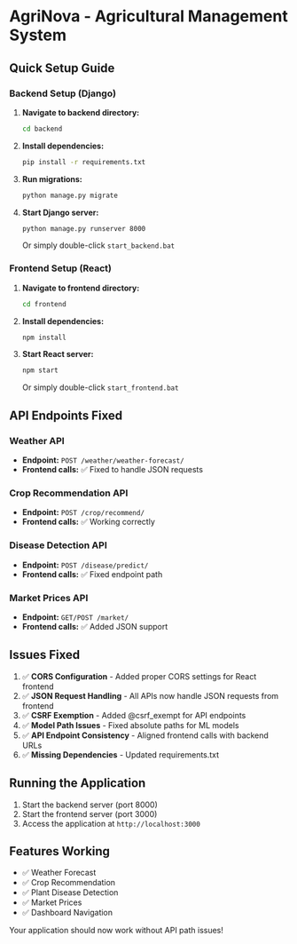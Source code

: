 # AgriNova - Agricultural Management System

## Quick Setup Guide

### Backend Setup (Django)

1. **Navigate to backend directory:**
   ```bash
   cd backend
   ```

2. **Install dependencies:**
   ```bash
   pip install -r requirements.txt
   ```

3. **Run migrations:**
   ```bash
   python manage.py migrate
   ```

4. **Start Django server:**
   ```bash
   python manage.py runserver 8000
   ```
   Or simply double-click `start_backend.bat`

### Frontend Setup (React)

1. **Navigate to frontend directory:**
   ```bash
   cd frontend
   ```

2. **Install dependencies:**
   ```bash
   npm install
   ```

3. **Start React server:**
   ```bash
   npm start
   ```
   Or simply double-click `start_frontend.bat`

## API Endpoints Fixed

### Weather API
- **Endpoint:** `POST /weather/weather-forecast/`
- **Frontend calls:** ✅ Fixed to handle JSON requests

### Crop Recommendation API
- **Endpoint:** `POST /crop/recommend/`
- **Frontend calls:** ✅ Working correctly

### Disease Detection API
- **Endpoint:** `POST /disease/predict/`
- **Frontend calls:** ✅ Fixed endpoint path

### Market Prices API
- **Endpoint:** `GET/POST /market/`
- **Frontend calls:** ✅ Added JSON support

## Issues Fixed

1. ✅ **CORS Configuration** - Added proper CORS settings for React frontend
2. ✅ **JSON Request Handling** - All APIs now handle JSON requests from frontend
3. ✅ **CSRF Exemption** - Added @csrf_exempt for API endpoints
4. ✅ **Model Path Issues** - Fixed absolute paths for ML models
5. ✅ **API Endpoint Consistency** - Aligned frontend calls with backend URLs
6. ✅ **Missing Dependencies** - Updated requirements.txt

## Running the Application

1. Start the backend server (port 8000)
2. Start the frontend server (port 3000)
3. Access the application at `http://localhost:3000`

## Features Working

- ✅ Weather Forecast
- ✅ Crop Recommendation
- ✅ Plant Disease Detection
- ✅ Market Prices
- ✅ Dashboard Navigation

Your application should now work without API path issues!